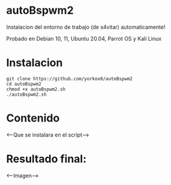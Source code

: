 # autoBspwm2
Instalacion del entorno de trabajo (de s4vitar) automaticamente!

Probado en Debian 10, 11, Ubuntu 20.04, Parrot OS y Kali Linux

# Instalacion

```
git clone https://github.com/yorkox0/autoBspwm2
cd autoBspwm2
chmod +x autoBspwm2.sh
./autoBspwm2.sh
```

# Contenido

<--Que se instalara en el script-->

# Resultado final:

<--Imagen-->
